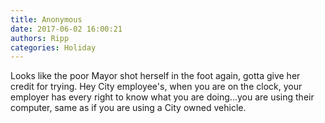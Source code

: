 ```yaml
---
title: Anonymous
date: 2017-06-02 16:00:21
authors: Ripp
categories: Holiday
---
```


 Looks like the poor Mayor shot herself in the foot again, gotta give her credit for trying. Hey City employee's, when you are on the clock, your employer has every right to know what you are doing...you are using their computer, same as if you are using a City owned vehicle.